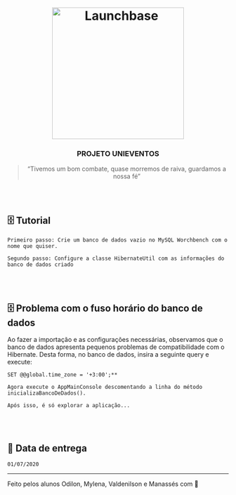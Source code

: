 <h1 align="center">
    <img alt="Launchbase" src="https://encrypted-tbn0.gstatic.com/images?q=tbn%3AANd9GcTzYRmq9ITJGG2Gr7xNbMYB4oK8wZrTddByeA&usqp=CAU" width="300px" />
</h1>

<h3 align="center">
  PROJETO UNIEVENTOS
</h3>

<blockquote align="center">“Tivemos um bom combate, quase morremos de raiva, guardamos a nossa fé”</blockquote>

<br>
<br>

## :file_cabinet: Tutorial

    Primeiro passo: Crie um banco de dados vazio no MySQL Worchbench com o nome que quiser.
    
    Segundo passo: Configure a classe HibernateUtil com as informações do banco de dados criado
    
<br>
<br>

## :file_cabinet: Problema com o fuso horário do banco de dados
  Ao fazer a importação e as configurações necessárias, observamos que o banco de dados apresenta pequenos problemas de compatibilidade com o Hibernate. Desta forma, no    banco   de dados, insira a seguinte query e execute:

    SET @@global.time_zone = '+3:00';**
       
    Agora execute o AppMainConsole descomentando a linha do método inicializaBancoDeDados().
    
    Após isso, é só explorar a aplicação...
    
<br>
<br>

## :calendar: Data de entrega

    01/07/2020


---

Feito pelos alunos Odilon, Mylena, Valdenilson e Manassés com :purple_heart:


